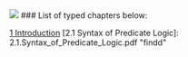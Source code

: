 <img src="https://s-media-cache-ak0.pinimg.com/736x/82/02/15/82021579ff4ae34351414da3024da9a4.jpg">
### List of typed chapters below:

[1 Introduction](../1.Introduction.pdf)
[2.1 Syntax of Predicate Logic]: 2.1.Syntax_of_Predicate_Logic.pdf	"findd"




